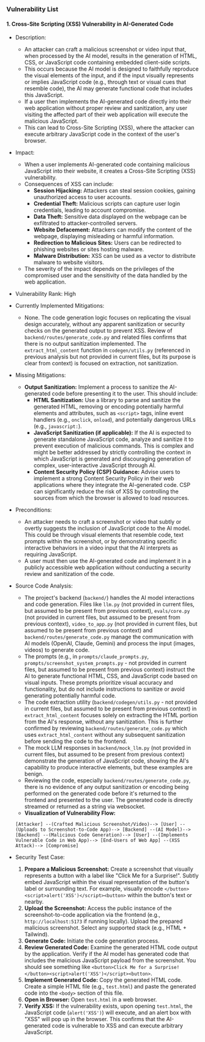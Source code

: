 ### Vulnerability List

#### 1. Cross-Site Scripting (XSS) Vulnerability in AI-Generated Code

*   Description:
    *   An attacker can craft a malicious screenshot or video input that, when processed by the AI model, results in the generation of HTML, CSS, or JavaScript code containing embedded client-side scripts.
    *   This occurs because the AI model is designed to faithfully reproduce the visual elements of the input, and if the input visually represents or implies JavaScript code (e.g., through text or visual cues that resemble code), the AI may generate functional code that includes this JavaScript.
    *   If a user then implements the AI-generated code directly into their web application without proper review and sanitization, any user visiting the affected part of their web application will execute the malicious JavaScript.
    *   This can lead to Cross-Site Scripting (XSS), where the attacker can execute arbitrary JavaScript code in the context of the user's browser.

*   Impact:
    *   When a user implements AI-generated code containing malicious JavaScript into their website, it creates a Cross-Site Scripting (XSS) vulnerability.
    *   Consequences of XSS can include:
        *   **Session Hijacking:** Attackers can steal session cookies, gaining unauthorized access to user accounts.
        *   **Credential Theft:** Malicious scripts can capture user login credentials, leading to account compromise.
        *   **Data Theft:** Sensitive data displayed on the webpage can be exfiltrated to attacker-controlled servers.
        *   **Website Defacement:** Attackers can modify the content of the webpage, displaying misleading or harmful information.
        *   **Redirection to Malicious Sites:** Users can be redirected to phishing websites or sites hosting malware.
        *   **Malware Distribution:** XSS can be used as a vector to distribute malware to website visitors.
    *   The severity of the impact depends on the privileges of the compromised user and the sensitivity of the data handled by the web application.

*   Vulnerability Rank: High

*   Currently Implemented Mitigations:
    *   None. The code generation logic focuses on replicating the visual design accurately, without any apparent sanitization or security checks on the generated output to prevent XSS.  Review of `backend/routes/generate_code.py` and related files confirms that there is no output sanitization implemented. The `extract_html_content` function in `codegen/utils.py` (referenced in previous analysis but not provided in current files, but its purpose is clear from context) is focused on extraction, not sanitization.

*   Missing Mitigations:
    *   **Output Sanitization:** Implement a process to sanitize the AI-generated code before presenting it to the user. This should include:
        *   **HTML Sanitization:** Use a library to parse and sanitize the generated HTML, removing or encoding potentially harmful elements and attributes, such as `<script>` tags, inline event handlers (e.g., `onclick`, `onload`), and potentially dangerous URLs (e.g., `javascript:`).
        *   **JavaScript Sanitization (if applicable):** If the AI is expected to generate standalone JavaScript code, analyze and sanitize it to prevent execution of malicious commands. This is complex and might be better addressed by strictly controlling the context in which JavaScript is generated and discouraging generation of complex, user-interactive JavaScript through AI.
        *   **Content Security Policy (CSP) Guidance:**  Advise users to implement a strong Content Security Policy in their web applications where they integrate the AI-generated code. CSP can significantly reduce the risk of XSS by controlling the sources from which the browser is allowed to load resources.

*   Preconditions:
    *   An attacker needs to craft a screenshot or video that subtly or overtly suggests the inclusion of JavaScript code to the AI model. This could be through visual elements that resemble code, text prompts within the screenshot, or by demonstrating specific interactive behaviors in a video input that the AI interprets as requiring JavaScript.
    *   A user must then use the AI-generated code and implement it in a publicly accessible web application without conducting a security review and sanitization of the code.

*   Source Code Analysis:
    *   The project's backend (`backend/`) handles the AI model interactions and code generation. Files like `llm.py` (not provided in current files, but assumed to be present from previous context), `evals/core.py` (not provided in current files, but assumed to be present from previous context), `video_to_app.py` (not provided in current files, but assumed to be present from previous context) and `backend/routes/generate_code.py` manage the communication with AI models (OpenAI, Claude, Gemini) and process the input (images, videos) to generate code.
    *   The prompts (e.g., in `prompts/claude_prompts.py`, `prompts/screenshot_system_prompts.py` - not provided in current files, but assumed to be present from previous context) instruct the AI to generate functional HTML, CSS, and JavaScript code based on visual inputs. These prompts prioritize visual accuracy and functionality, but do not include instructions to sanitize or avoid generating potentially harmful code.
    *   The code extraction utility (`backend/codegen/utils.py` - not provided in current files, but assumed to be present from previous context) in `extract_html_content` focuses solely on extracting the HTML portion from the AI's response, without any sanitization. This is further confirmed by reviewing `backend/routes/generate_code.py` which uses `extract_html_content` without any subsequent sanitization before sending the code to the frontend.
    *   The mock LLM responses in `backend/mock_llm.py` (not provided in current files, but assumed to be present from previous context) demonstrate the generation of JavaScript code, showing the AI's capability to produce interactive elements, but these examples are benign.
    *   Reviewing the code, especially `backend/routes/generate_code.py`, there is no evidence of any output sanitization or encoding being performed on the generated code before it's returned to the frontend and presented to the user. The generated code is directly streamed or returned as a string via websocket.
    *   **Visualization of Vulnerability Flow:**

    ```
    [Attacker] --(Crafted Malicious Screenshot/Video)--> [User] --(Uploads to Screenshot-to-Code App)--> [Backend] --(AI Model)--> [Backend] --(Malicious Code Generation)--> [User] --(Implements Vulnerable Code in Web App)--> [End-Users of Web App] --(XSS Attack)--> [Compromise]
    ```

*   Security Test Case:
    1.  **Prepare a Malicious Screenshot:** Create a screenshot that visually represents a button with a label like "Click Me for a Surprise!".  Subtly embed JavaScript within the visual representation of the button's label or surrounding text. For example, visually encode  `</button><script>alert('XSS')</script><button>` within the button's text or nearby.
    2.  **Upload the Screenshot:** Access the public instance of the screenshot-to-code application via the frontend (e.g., `http://localhost:5173` if running locally). Upload the prepared malicious screenshot. Select any supported stack (e.g., HTML + Tailwind).
    3.  **Generate Code:** Initiate the code generation process.
    4.  **Review Generated Code:** Examine the generated HTML code output by the application. Verify if the AI model has generated code that includes the malicious JavaScript payload from the screenshot. You should see something like `<button>Click Me for a Surprise!</button><script>alert('XSS')</script><button>`.
    5.  **Implement Generated Code:** Copy the generated HTML code. Create a simple HTML file (e.g., `test.html`) and paste the generated code into the `<body>` section of this file.
    6.  **Open in Browser:** Open `test.html` in a web browser.
    7.  **Verify XSS:** If the vulnerability exists, upon opening `test.html`, the JavaScript code (`alert('XSS')`) will execute, and an alert box with "XSS" will pop up in the browser. This confirms that the AI-generated code is vulnerable to XSS and can execute arbitrary JavaScript.
